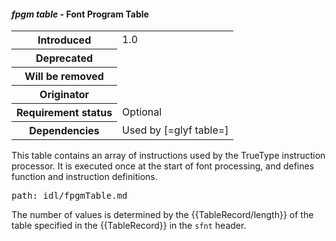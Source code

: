 <h4 id="fpgm"><dfn>fpgm table</dfn> - Font Program Table</h4>

<table>
    <tr><th>Introduced</th> <td> 1.0 </td> </tr>
    <tr><th>Deprecated</th> <td> </td> </tr>
    <tr><th>Will be removed</th> <td> </td> </tr>
    <tr><th>Originator</th> <td> </td> </tr>
    <tr><th>Requirement status</th> <td> Optional</td> </tr>
    <tr><th>Dependencies</th> <td>Used by [=glyf table=] </td> </tr>
</table>

This table contains an array of instructions used by the TrueType instruction processor. It is executed once at the start of font processing, and defines function and instruction definitions.

<pre class=include>path: idl/fpgmTable.md</pre>

The number of values is determined by the {{TableRecord/length}} of the table specified in the {{TableRecord}} in the `sfnt` header.

